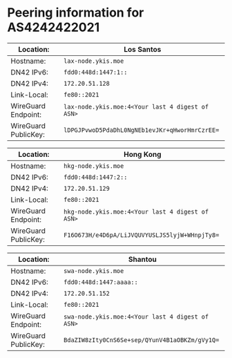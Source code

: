 # Peering information for AS4242422021


|Location: |Los Santos| 
|-----|----------|
|Hostname:| `lax-node.ykis.moe`|
|DN42 IPv6:| `fdd0:448d:1447:1::`|
|DN42 IPv4:|`172.20.51.128`|
|Link-Local:| `fe80::2021`|
|WireGuard Endpoint:| `lax-node.ykis.moe:4<Your last 4 digest of ASN>`|
|WireGuard PublicKey: |`lDPGJPvwoD5PdaDhL0NgNEb1evJKr+qHworHmrCzrEE=`|

|Location: |Hong Kong| 
|-----|----------|
|Hostname:| `hkg-node.ykis.moe`|
|DN42 IPv6:| `fdd0:448d:1447:2::`|
|DN42 IPv4:|`172.20.51.129`|
|Link-Local:| `fe80::2021`|
|WireGuard Endpoint:| `hkg-node.ykis.moe:4<Your last 4 digest of ASN>`|
|WireGuard PublicKey: |`F16O673H/e4D6pA/LiJVQUVYUSLJS5lyjW+WHnpjTy8=`|

|Location: |Shantou| 
|-----|----------|
|Hostname:| `swa-node.ykis.moe`|
|DN42 IPv6:| `fdd0:448d:1447:aaaa::`|
|DN42 IPv4:|`172.20.51.152`|
|Link-Local:| `fe80::2021`|
|WireGuard Endpoint:| `swa-node.ykis.moe:4<Your last 4 digest of ASN>`|
|WireGuard PublicKey: |`BdaZIW8zIty0CnS6Se+sep/QYunV4B1aOBKZm/gVy1Q=`|
